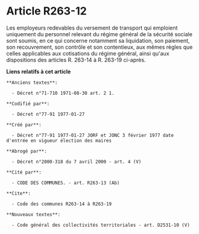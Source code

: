 # Article R263-12

Les employeurs redevables du versement de transport qui emploient uniquement du personnel relevant du régime général de la
sécurité sociale sont soumis, en ce qui concerne notamment sa liquidation, son paiement, son recouvrement, son contrôle et
son contentieux, aux mêmes règles que celles applicables aux cotisations du régime général, ainsi qu'aux dispositions des
articles R. 263-14 à R. 263-19 ci-après.

**Liens relatifs à cet article**

	**Anciens textes**:

	  - Décret n°71-710 1971-08-30 art. 2 1.

	**Codifié par**:

	  - Décret n°77-91 1977-01-27

	**Créé par**:

	  - Décret n°77-91 1977-01-27 JORF et JONC 3 février 1977 date d'entrée en vigueur élection des maires

	**Abrogé par**:

	  - Décret n°2000-318 du 7 avril 2000 - art. 4 (V)

	**Cité par**:

	  - CODE DES COMMUNES. - art. R263-13 (Ab)

	**Cite**:

	  - Code des communes R263-14 à R263-19

	**Nouveaux textes**:

	  - Code général des collectivités territoriales - art. D2531-10 (V)
